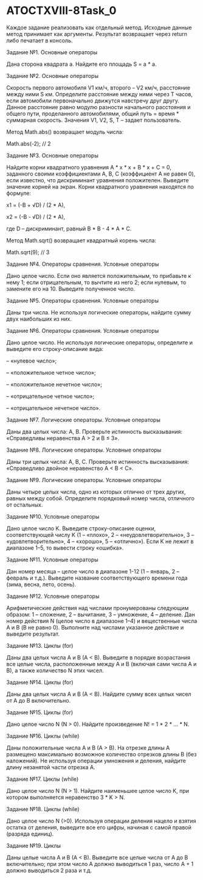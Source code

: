 # ATOCTXVIII-8Task_0


Каждое задание реализовать как отдельный метод. Исходные данные метод принимает как аргументы. Результат возвращает через return либо печатает в консоль.

Задание №1. Основные операторы

Дана сторона квадрата a. Найдите его площадь S = a * a.

Задание №2. Основные операторы

Скорость первого автомобиля V1 км/ч, второго – V2 км/ч, расстояние между ними S км. Определите расстояние между ними через T часов, если автомобили первоначально движутся навстречу друг другу. Данное расстояние равно модулю разности начального расстояния и общего пути, проделанного автомобилями, общий путь = время * суммарная скорость. Значения V1, V2, S, T – задает пользователь.

Метод Math.abs() возвращает модуль числа:

Math.abs(-2); // 2

Задание №3. Основные операторы

Найдите корни квадратного уравнения A * x * x + B * x + C = 0, заданного своими коэффициентами A, B, C (коэффициент A не равен 0), если известно, что дискриминант уравнения положителен. Выведите значение корней на экран. Корни квадратного уравнения находятся по формуле:

x1 = (-B + √D) / (2 * A),

x2 = (-B - √D) / (2 * A),

где D – дискриминант, равный B * B - 4 * A * C.

Метод Math.sqrt() возвращает квадратный корень числа:

Math.sqrt(9); // 3

Задание №4. Операторы сравнения. Условные операторы

Дано целое число. Если оно является положительным, то прибавьте к нему 1; если отрицательным, то вычтите из него 2; если нулевым, то замените его на 10. Выведите полученное число.

Задание №5. Операторы сравнения. Условные операторы

Даны три числа. Не используя логические операторы, найдите сумму двух наибольших из них.

Задание №6. Операторы сравнения. Условные операторы

Дано целое число. Не используя логические операторы, определите и выведите его строку-описание вида:

– «нулевое число»;

– «положительное четное число»;

– «положительное нечетное число»;

– «отрицательное четное число»;

– «отрицательное нечетное число».

Задание №7. Логические операторы. Условные операторы

Даны два целых числа: A, B. Проверьте истинность высказывания: «Справедливы неравенства A > 2 и B ≤ 3».

Задание №8. Логические операторы. Условные операторы

Даны три целых числа: A, B, C. Проверьте истинность высказывания: «Справедливо двойное неравенство A < B < C».

Задание №9. Логические операторы. Условные операторы

Даны четыре целых числа, одно из которых отлично от трех других, равных между собой. Определите порядковый номер числа, отличного от остальных.

Задание №10. Условные операторы

Дано целое число K. Выведите строку-описание оценки, соответствующей числу K (1 – «плохо», 2 – «неудовлетворительно», 3 – «удовлетворительно», 4 – «хорошо», 5 – «отлично»). Если K не лежит в диапазоне 1–5, то вывести строку «ошибка».

Задание №11. Условные операторы

Дан номер месяца – целое число в диапазоне 1-12 (1 – январь, 2 – февраль и т.д.). Выведите название соответствующего времени года (зима, весна, лето, осень).

Задание №12. Условные операторы

Арифметические действия над числами пронумерованы следующим образом: 1 – сложение, 2 – вычитание, 3 – умножение, 4 – деление. Дан номер действия N (целое число в диапазоне 1–4) и вещественные числа A и B (В не равно 0). Выполните над числами указанное действие и выведите результат.

Задание №13. Циклы (for)

Даны два целых числа A и B (A < B). Выведите в порядке возрастания все целые числа, расположенные между A и B (включая сами числа A и B), а также количество N этих чисел.

Задание №14. Циклы (for)

Даны два целых числа A и B (A < B). Найдите сумму всех целых чисел от A до B включительно.

Задание №15. Циклы (for)

Дано целое число N (N > 0). Найдите произведение N! = 1 * 2 * … * N.

Задание №16. Циклы (while)

Даны положительные числа A и B (A > B). На отрезке длины A размещено максимально возможное количество отрезков длины B (без наложений). Не используя операции умножения и деления, найдите длину незанятой части отрезка A.

Задание №17. Циклы (while)

Дано целое число N (N > 1). Найдите наименьшее целое число K, при котором выполняется неравенство 3 * K > N.

Задание №18. Циклы (while)

Дано целое число N (>0). Используя операции деления нацело и взятия остатка от деления, выведите все его цифры, начиная с самой правой (разряда единиц).

Задание №19. Циклы

Даны целые числа A и B (A < B). Выведите все целые числа от A до B включительно; при этом число A должно выводиться 1 раз, число A + 1 должно выводиться 2 раза и т.д.
